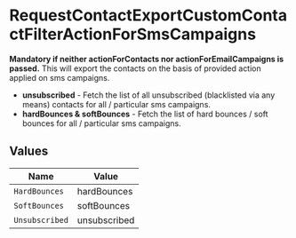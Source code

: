 # RequestContactExportCustomContactFilterActionForSmsCampaigns

**Mandatory if neither actionForContacts nor actionForEmailCampaigns is passed.** This will export the contacts on the basis of provided action applied on sms campaigns.
* **unsubscribed** - Fetch the list of all unsubscribed (blacklisted via any means) contacts for all / particular sms campaigns.
* **hardBounces & softBounces** - Fetch the list of hard bounces / soft bounces for all / particular sms campaigns.



## Values

| Name           | Value          |
| -------------- | -------------- |
| `HardBounces`  | hardBounces    |
| `SoftBounces`  | softBounces    |
| `Unsubscribed` | unsubscribed   |